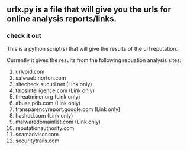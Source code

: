 
## urlx.py is a file that will give you the urls for online analysis reports/links. 
### check it out 


This is a python script(s) that will give the results of the url reputation. 

Currently it gives the results from the following repuation analysis sites: 

1. urlvoid.com
2. safeweb.norton.com
3. sitecheck.sucuri.net (Link only)
4. talosintelligence.com (Link only)
5. threatminer.org (Link only)
6. abuseipdb.com (Link only)
7. transparencyreport.google.com (Link only)
8. hashdd.com (Link only)
9. malwaredomainlist.com (Link only)
10. reputationauthority.com
11. scamadvisor.com
12. securitytrails.com